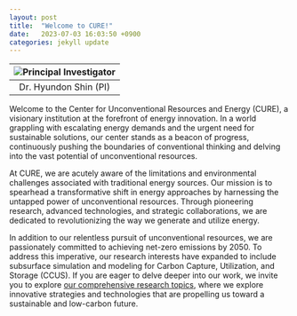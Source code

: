 ```yaml
---
layout: post
title:  "Welcome to CURE!"
date:   2023-07-03 16:03:50 +0900
categories: jekyll update
---
```


| ![Principal Investigator](https://github.com/Inha-ERE/cure.github.io/blob/main/_images/dr_shin?raw=true) | 
|:--:| 
| Dr. Hyundon Shin (PI) |

Welcome to the Center for Unconventional Resources and Energy (CURE), a visionary institution at the forefront of energy innovation. In a world grappling with escalating energy demands and the urgent need for sustainable solutions, our center stands as a beacon of progress, continuously pushing the boundaries of conventional thinking and delving into the vast potential of unconventional resources.

At CURE, we are acutely aware of the limitations and environmental challenges associated with traditional energy sources. Our mission is to spearhead a transformative shift in energy approaches by harnessing the untapped power of unconventional resources. Through pioneering research, advanced technologies, and strategic collaborations, we are dedicated to revolutionizing the way we generate and utilize energy.

In addition to our relentless pursuit of unconventional resources, we are passionately committed to achieving net-zero emissions by 2050. To address this imperative, our research interests have expanded to include subsurface simulation and modeling for Carbon Capture, Utilization, and Storage (CCUS). If you are eager to delve deeper into our work, we invite you to explore [our comprehensive research topics](), where we explore innovative strategies and technologies that are propelling us toward a sustainable and low-carbon future.